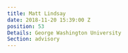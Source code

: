 ```yaml
---
title: Matt Lindsay
date: 2018-11-20 15:39:00 Z
position: 53
Details: George Washington University
Section: advisory
---
```


